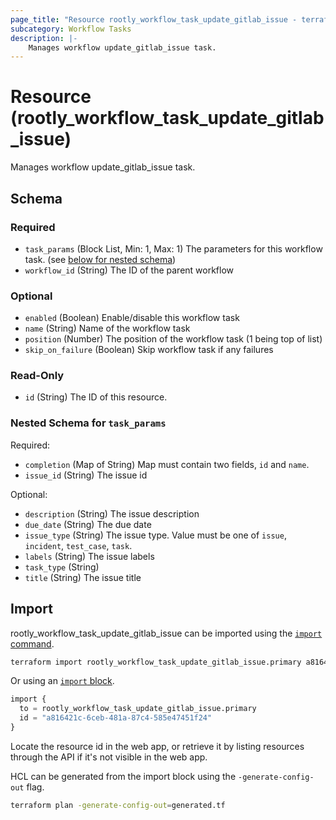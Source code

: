 ```yaml
---
page_title: "Resource rootly_workflow_task_update_gitlab_issue - terraform-provider-rootly"
subcategory: Workflow Tasks
description: |-
    Manages workflow update_gitlab_issue task.
---
```


# Resource (rootly_workflow_task_update_gitlab_issue)

Manages workflow update_gitlab_issue task.



<!-- schema generated by tfplugindocs -->
## Schema

### Required

- `task_params` (Block List, Min: 1, Max: 1) The parameters for this workflow task. (see [below for nested schema](#nestedblock--task_params))
- `workflow_id` (String) The ID of the parent workflow

### Optional

- `enabled` (Boolean) Enable/disable this workflow task
- `name` (String) Name of the workflow task
- `position` (Number) The position of the workflow task (1 being top of list)
- `skip_on_failure` (Boolean) Skip workflow task if any failures

### Read-Only

- `id` (String) The ID of this resource.

<a id="nestedblock--task_params"></a>
### Nested Schema for `task_params`

Required:

- `completion` (Map of String) Map must contain two fields, `id` and `name`.
- `issue_id` (String) The issue id

Optional:

- `description` (String) The issue description
- `due_date` (String) The due date
- `issue_type` (String) The issue type. Value must be one of `issue`, `incident`, `test_case`, `task`.
- `labels` (String) The issue labels
- `task_type` (String)
- `title` (String) The issue title

## Import

rootly_workflow_task_update_gitlab_issue can be imported using the [`import` command](https://developer.hashicorp.com/terraform/cli/commands/import).

```sh
terraform import rootly_workflow_task_update_gitlab_issue.primary a816421c-6ceb-481a-87c4-585e47451f24
```

Or using an [`import` block](https://developer.hashicorp.com/terraform/language/import).

```terraform
import {
  to = rootly_workflow_task_update_gitlab_issue.primary
  id = "a816421c-6ceb-481a-87c4-585e47451f24"
}
```

Locate the resource id in the web app, or retrieve it by listing resources through the API if it's not visible in the web app.

HCL can be generated from the import block using the `-generate-config-out` flag.

```sh
terraform plan -generate-config-out=generated.tf
```

